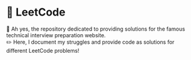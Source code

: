 # 🍎 LeetCode

🚩 Ah yes, the repository dedicated to providing solutions for the famous technical interview preparation website. \
✏️ Here, I document my struggles and provide code as solutions for different LeetCode problems!
